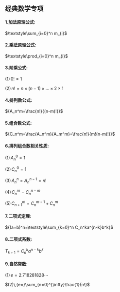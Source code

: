 ## 经典数学专项
#### 1.加法原理公式: 

$\textstyle\sum_{i=0}^n m_{i}$

#### 2.乘法原理公式: 

$\textstyle\prod_{i=0}^n m_{i}$

#### 3.阶乘公式:

$(1)\,{0!=1}$

$(2)\,{n!=n×(n-1)×…×2×1}$

#### 4.排列数公式: 

${A_n^m=\frac{n!}{(n-m)!}}$

#### 5.组合数公式:

${C_n^m=\frac{A_n^m}{A_m^m}=\frac{n!}{m!(n-m)!}}$

#### 6.排列组合数相关性质:

$(1)\,{A_n^0=1}$

$(2)\,{C_n^0=1}$

$(3)\,{A_n^n=A_n^{n-1}=n!}$

$(4)\,{C_n^m=C_n^{n-m}}$

$(5)\,{C_{n+1}^m=C_n^{m-1}+C_n^m}$

#### 7.二项式定理:

${(a+b)^n=\textstyle\sum_{k=0}^n C_n^ka^{n-k}b^k}$

#### 8.二项式系数:

${T_{k+1}=C_n^ka^{n-k}b^k}$

#### 9.自然常数:

$(1)\,{e=2.718281828\cdots}$

$(2)\,{e=}\sum_{n=0}^{\infty}\frac{1}{n!}$

